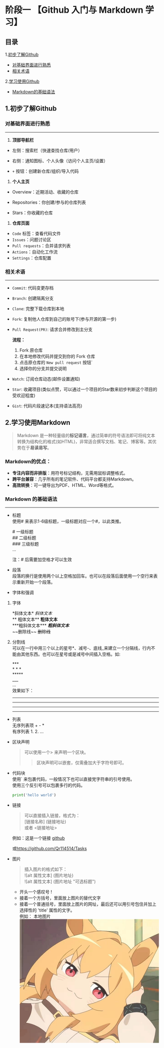# 阶段一 【Github 入门与 Markdown 学习】
## 目录
1.[初步了解Github](#1初步了解github)  
- [对基础界面进行熟悉](#对基础界面进行熟悉)  
- [相关术语](#相关术语)  
  
2.[学习使用Github](#2学习使用markdown)
- [Markdown的基础语法](#markdown-的基础语法)
  
## 1.初步了解Github  
### 对基础界面进行熟悉  
***
1. **顶部导航栏**

- 左侧：搜索栏（快速查找仓库/用户）

- 右侧：通知图标、个人头像（访问个人主页/设置）

- `+` 按钮：创建新仓库/组织/导入代码  
  
1. **个人主页**

- Overview：近期活动、收藏的仓库

- Repositories：你创建/参与的仓库列表

- Stars：你收藏的仓库  
  
1. **仓库页面**
- `Code` 标签：查看代码文件
- `Issues`：问题讨论区
- `Pull requests`：合并请求列表
- `Actions`：自动化工作流
- `Settings`：仓库配置

### 相关术语  
***
  - `Commit`: 代码变更存档
  - `Branch`: 创建隔离分支
  - `Clone`: 完整下载仓库到本地
  - `Fork`: 复制他人仓库到自己的账号下(参与开源的第一步)  
  - `Pull Request(PR)`: 请求合并修改到主分支  
  
      **流程：**
    1. Fork 原仓库
    2. 在本地修改代码并提交到你的 Fork 仓库
    3. 点击原仓库的 `New pull request` 按钮`
    4. 选择你的分支并提交说明
   
  - `Watch`: 订阅仓库动态(邮件设置通知)  
  - `Star`: 收藏项目(类似点赞，可以通过一个项目的Star数来初步判断这个项目的受欢迎程度)  
  - `Gist`: 代码片段速记本(支持语法高亮)  
## 2.学习使用Markdown  
> Markdown 是一种轻量级的**标记语言**，通过简单的符号语法即可将纯文本转换为结构化的格式(如HTML)，非常适合撰写文档、笔记、博客等。其优势在于**易读易写**。  
> 
### Markdown的优点：  
 + **专注内容而非排版**：用符号标记结构，无需用鼠标调整格式。  
+ **跨平台兼容**：几乎所有的笔记软件、代码平台都支持Markdown。  
+ **高效转换**：可一键导出为PDF、HTML、Word等格式。 
### Markdown 的基础语法  
***

+ 标题  
  使用\# 来表示1-6级标题，一级标题对应一个\#，以此类推。  

  \# 一级标题  
  \## 二级标题  
  \### 三级标题  
  ...  

  注：\# 后需要加空格才可以生效

+ 段落  
  段落的换行是使用两个以上空格加回车。也可以在段落后面使用一个空行来表示重新开始一个段落。

+ 字体和强调  
1. 字体 

    \*斜体文本\*  *斜体文本*  
    \*\* 粗体文本\*\*  **粗体文本**  
    \*\*\*粗斜体文本\*\*\*  ***粗斜体文本***  
    \~\~删除线\~\~  ~~删除线~~  

2. 分割线  
   可以在一行中用三个以上的星号\*、减号\-、底线\_来建立一个分隔线，行内不能由其他东西。也可以在星号或是减号中间插入空格。如:  

   \*\*\*   
   \* \* \*  
   \*\*\*\*\*  
   \_\_\_  
   ...  
   效果如下：
   ***
   * * *  
   *****  
   ___

+ 列表  
  无序列表项 \+ \- \*  
  有序列表 1. 2. ...  

+ 区块声明  
    > 可以使用一个\> 来声明一个区块。
    >>区块声明可以嵌套，仅需叠加大于字符号即可。

+ 代码块  
  使用\` 来包裹代码，一般情况下也可以直接党字符串的引号使用。  
  使用三个反引号可以包裹多行的代码。
  ```python  
  print('hello world')
  ```

 + 链接  
    >可以直接插入链接，格式为：  
    \[链接名称\] \(链接地址\)   
    >或者
    \<链接地址\>

    例如：这是一个链接 [github](https://github.com)    

    或<https://github.com/Qr114514/Tasks>


+ 图片
  > 插入图片的格式如下：  
  \!\[alt 属性文本\] \(图片地址\)  
  \!\[alt 属性文本\] \(图片地址 "可选标题"\)    

  * 开头一个感叹号 !
  * 接着一个方括号，里面放上图片的替代文字
  * 接着一个普通括号，里面放上图片的网址，最后还可以用引号包住并加上选择性的 'title' 属性的文字。  
  例如：
  本地图片 ![本地图片](https://github.com/Qr114514/Tasks/blob/main/pictures/1.jpg?raw=true)







